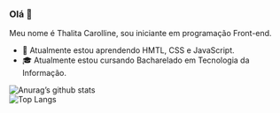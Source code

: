 ### Olá 👋

Meu nome é Thalita Carolline, sou iniciante em programação Front-end.






- 🌱 Atualmente estou aprendendo HMTL, CSS e JavaScript.
- 🎓 Atualmente estou cursando Bacharelado em Tecnologia da Informação.




![Anurag’s github stats](https://github-readme-stats.vercel.app/api?username=ThalitaCarolline&show_icons=true&count_private=true&theme=dracula)  
![Top Langs](https://github-readme-stats.vercel.app/api/top-langs/?username=ThalitaCarolline&exclude_repo=cem_clipnet&layout=compact&theme=dracula)

